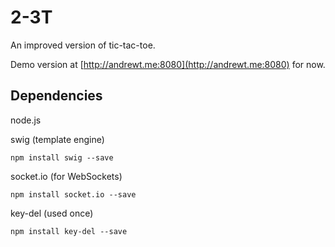# 2-3T #
An improved version of tic-tac-toe.

Demo version at [http://andrewt.me:8080](http://andrewt.me:8080) for now.

## Dependencies ##

node.js

swig (template engine)

    npm install swig --save

socket.io (for WebSockets)

    npm install socket.io --save

key-del (used once)

    npm install key-del --save
